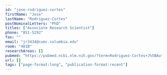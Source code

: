 ```yaml
---
id: "jose-rodriguez-cortes"
firstName: "Jose"
lastName: "Rodriguez-Cortes"
postNominalLetters: "PhD"
titles: ["Associate Research Scientist"]
phone: "851-5292"
fax: ""
email: "jr3434@cumc.columbia.edu"
room: "401B"
researchAreas: []
pubmed: "https://pubmed.ncbi.nlm.nih.gov/?term=Rodriguez-Cortes+J%5BAuthor%5D"
url: []
tags: ["page-format:long", "publication-format:recent"]
---
```

